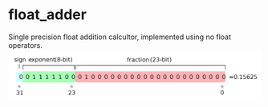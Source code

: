 # float_adder
Single precision float addition calcultor, implemented using no float operators.
![](float.png)
